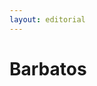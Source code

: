 ```yaml
---
layout: editorial
---
```


# Barbatos

<figure><img src="../../../../../../../../../../.gitbook/assets/Screenshot 2023-12-22 at 10.18.28 AM.png" alt=""><figcaption></figcaption></figure>
